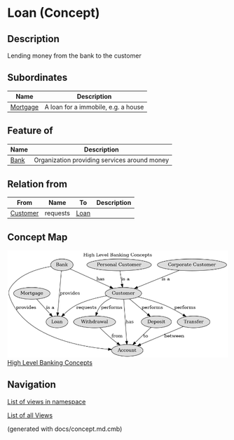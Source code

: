 # Loan (Concept)
## Description
Lending money from the bank to the customer

## Subordinates
| Name | Description |
|---|---|
| [Mortgage](../../mybank/concepts/mortgage.md) | A loan for a immobile, e.g. a house |

## Feature of
| Name | Description |
|---|---|
| [Bank](../../mybank/concepts/bank.md) | Organization providing services around money |

## Relation from
| From | Name | To | Description |
|---|---|---|---|
| [Customer](../../mybank/concepts/customer.md) | requests | [Loan](../../mybank/concepts/loan.md) |  |

## Concept Map
![High Level Banking Concepts](../../mybank/concepts/concept-view.png)
[High Level Banking Concepts](../../mybank/concepts/concept-view.md)


## Navigation
[List of views in namespace](./views-in-namespace.md)

[List of all Views](../../views.md)

(generated with docs/concept.md.cmb)
